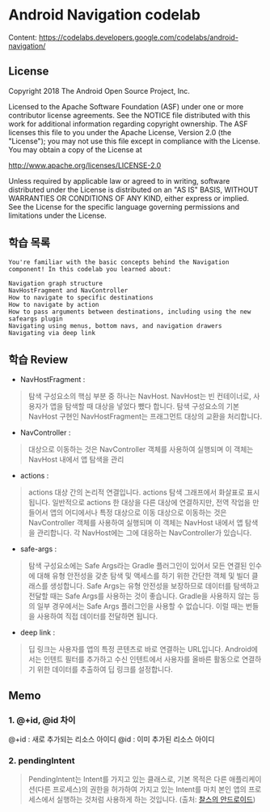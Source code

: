 # Android Navigation codelab

Content: https://codelabs.developers.google.com/codelabs/android-navigation/

License
-------

Copyright 2018 The Android Open Source Project, Inc.

Licensed to the Apache Software Foundation (ASF) under one or more contributor
license agreements.  See the NOTICE file distributed with this work for
additional information regarding copyright ownership.  The ASF licenses this
file to you under the Apache License, Version 2.0 (the "License"); you may not
use this file except in compliance with the License.  You may obtain a copy of
the License at

http://www.apache.org/licenses/LICENSE-2.0

Unless required by applicable law or agreed to in writing, software
distributed under the License is distributed on an "AS IS" BASIS, WITHOUT
WARRANTIES OR CONDITIONS OF ANY KIND, either express or implied.  See the
License for the specific language governing permissions and limitations under
the License.


## 학습 목록
```
You're familiar with the basic concepts behind the Navigation component! In this codelab you learned about:

Navigation graph structure
NavHostFragment and NavController
How to navigate to specific destinations
How to navigate by action
How to pass arguments between destinations, including using the new safeargs plugin
Navigating using menus, bottom navs, and navigation drawers
Navigating via deep link
```

## 학습 Review

- NavHostFragment :
>  탐색 구성요소의 핵심 부분 중 하나는 NavHost. NavHost는 빈 컨테이너로, 사용자가 앱을 탐색할 때 대상을 넣었다 뺐다 합니다.
 탐색 구성요소의 기본 NavHost 구현인 NavHostFragment는 프래그먼트 대상의 교환을 처리합니다.

- NavController : 
> 대상으로 이동하는 것은 NavController 객체를 사용하여 실행되며 이 객체는 NavHost 내에서 앱 탐색을 관리

- actions : 
> actions 대상 간의 논리적 연결입니다. actions 탐색 그래프에서 화살표로 표시됩니다. 일반적으로 actions 한 대상을 다른 대상에 연결하지만, 전역 작업을 만들어서 앱의 어디에서나 특정 대상으로 이동
대상으로 이동하는 것은 NavController 객체를 사용하여 실행되며 이 객체는 NavHost 내에서 앱 탐색을 관리합니다. 각 NavHost에는 그에 대응하는 NavController가 있습니다.

- safe-args : 

> 탐색 구성요소에는 Safe Args라는 Gradle 플러그인이 있어서 모든 연결된 인수에 대해 유형 안전성을 갖춘 탐색 및 액세스를 하기 위한 간단한 객체 및 빌더 클래스를 생성합니다. Safe Args는 유형 안전성을 보장하므로 데이터를 탐색하고 전달할 때는 Safe Args를 사용하는 것이 좋습니다. Gradle을 사용하지 않는 등의 일부 경우에서는 Safe Args 플러그인을 사용할 수 없습니다. 이럴 때는 번들을 사용하여 직접 데이터를 전달하면 됩니다.

- deep link :
> 딥 링크는 사용자를 앱의 특정 콘텐츠로 바로 연결하는 URL입니다. Android에서는 인텐트 필터를 추가하고 수신 인텐트에서 사용자를 올바른 활동으로 연결하기 위한 데이터를 추출하여 딥 링크를 설정합니다.

## Memo

### 1. @+id, @id 차이

@+id : 새로 추가되는 리소스 아이디
@id : 이미 추가된 리소스 아이디

### 2. pendingIntent

> PendingIntent는 Intent를 가지고 있는 클래스로, 기본 목적은 다른 애플리케이션(다른 프로세스)의 권한을 허가하여 가지고 있는 Intent를 마치 본인 앱의 프로세스에서 실행하는 것처럼 사용하게 하는 것입니다. 
> (출처: [찰스의 안드로이드](https://www.charlezz.com/?p=861))


